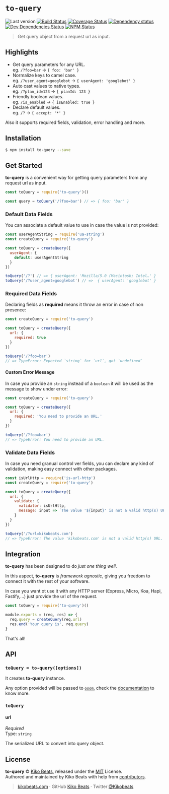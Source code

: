 # `to-query`

![Last version](https://img.shields.io/github/tag/Kikobeats/to-query.svg?style=flat-square)
[![Build Status](https://img.shields.io/travis/Kikobeats/to-query/master.svg?style=flat-square)](https://travis-ci.org/Kikobeats/to-query)
[![Coverage Status](https://img.shields.io/coveralls/Kikobeats/to-query.svg?style=flat-square)](https://coveralls.io/github/Kikobeats/to-query)
[![Dependency status](https://img.shields.io/david/Kikobeats/to-query.svg?style=flat-square)](https://david-dm.org/Kikobeats/to-query)
[![Dev Dependencies Status](https://img.shields.io/david/dev/Kikobeats/to-query.svg?style=flat-square)](https://david-dm.org/Kikobeats/to-query#info=devDependencies)
[![NPM Status](https://img.shields.io/npm/dm/to-query.svg?style=flat-square)](https://www.npmjs.org/package/to-query)

> Get query object from a request url as input.

## Highlights

- Get query parameters for any URL.<br/>
eg. `/?foo=bar` → `{ foo: 'bar' }`
- Normalize keys to camel case.<br/>
eg. `/?user_agent=googlebot` → `{ userAgent: 'googlebot' }`
- Auto cast values to native types.<br/>
eg. `/?plan_id=123` → `{ planId: 123 }`
- Friendly boolean values.<br/>
eg. `/is_enabled` → `{ isEnabled: true }`
- Declare default values.<br/>
eg. `/?` → `{ accept: '*' }`

Also it supports required fields, validation, error handling and more.

## Installation

```bash
$ npm install to-query --save
```

## Get Started

**to-query** is a convenient way for getting query parameters from any request url as input.

```js
const toQuery = require('to-query')()

const query = toQuery('/?foo=bar') // => { foo: 'bar' }
```

### Default Data Fields

You can associate a default value to use in case the value is not provided:

```js
const userAgentString = require('ua-string')
const createQuery = require('to-query')

const toQuery = createQuery({
  userAgent: {
    default: userAgentString
  }
})

toQuery('/?') // => { userAgent: 'Mozilla/5.0 (Macintosh; Intel…' }
toQuery('/?user_agent=googlebot') // =>  { userAgent: 'googlebot' }
```

### Required Data Fields

Declaring fields as **required** means it throw an error in case of non presence:

```js
const createQuery = require('to-query')

const toQuery = createQuery({
  url: {
    required: true
  }
})

toQuery('/?foo=bar')
// => TypeError: Expected `string` for `url`, got `undefined`
```

#### Custom Error Message

In case you provide an `string` instead of a `boolean` it will be used as the message to show under error:

```js
const createQuery = require('to-query')

const toQuery = createQuery({
  url: {
    required: 'You need to provide an URL.'
  }
})

toQuery('/?foo=bar')
// => TypeError: You need to provide an URL.
```

### Validate Data Fields

In case you need granual control ver fields, you can declare any kind of validation, making easy connect with other packages.

```js
const isUrlHttp = require('is-url-http')
const createQuery = require('to-query')

const toQuery = createQuery({
  url: {
    validate: {
      validator: isUrlHttp,
      message: input => `The value '${input}' is not a valid http(s) URL.`
    }
  }
})

toQuery('/?url=kikobeats.com')
// => TypeError: The value 'kikobeats.com' is not a valid http(s) URL.
```

## Integration

**to-query** has been designed to do *just one thing well*.

In this aspect, **to-query** is *framework agnostic*, giving you freedom to connect it with the rest of your software.

In case you want ot use it with any HTTP server (Express, Micro, Koa, Hapi, Fastify,...) just provide the url of the request.

```js
const toQuery = require('to-query')()

module.exports = (req, res) => {
  req.query = createQuery(req.url)
  res.end('Your query is', req.query)
}
```

That's all!

## API

### `toQuery = to-query([options])`

It creates **to-query** instance.

Any option provided will be passed to [`osom`](https://www.npmjs.com/package/osom), check the [documentation](https://osom.js.org) to know more.

### `toQuery`

#### url

*Required*<br>
Type: `string`

The serialized URL to convert into query object.

## License

**to-query** © [Kiko Beats](https://kikobeats.com), released under the [MIT](https://github.com/Kikobeats/to-query/blob/master/LICENSE.md) License.<br>
Authored and maintained by Kiko Beats with help from [contributors](https://github.com/Kikobeats/to-query/contributors).

> [kikobeats.com](https://kikobeats.com) · GitHub [Kiko Beats](https://github.com/Kikobeats) · Twitter [@Kikobeats](https://twitter.com/Kikobeats)
